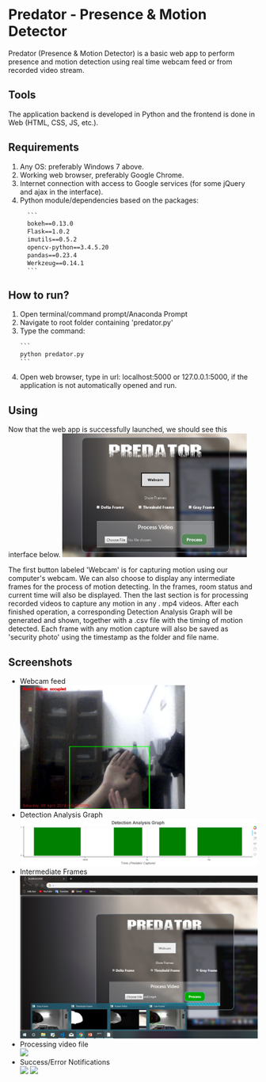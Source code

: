 # Predator - Presence & Motion Detector
Predator (Presence &amp; Motion Detector) is a basic web app to perform presence and motion detection using real time webcam feed or from recorded video stream.

<h2>Tools</h2>
The application backend is developed in Python and the frontend is done in Web (HTML, CSS, JS, etc.).

<h2>Requirements</h2>
<ol>
  <li>Any OS: preferably Windows 7 above.</li>
  <li>Working web browser, preferably Google Chrome.</li>
  <li>Internet connection with access to Google services (for some jQuery and ajax in the interface).</li>
  <li>Python module/dependencies based on the packages:</li>
 
      ```
      bokeh==0.13.0
      Flask==1.0.2
      imutils==0.5.2
      opencv-python==3.4.5.20
      pandas==0.23.4
      Werkzeug==0.14.1
      ```
      
 </ol>
 <h2>How to run?</h2>
 <ol>
  <li>Open terminal/command prompt/Anaconda Prompt</li>
  <li>Navigate to root folder containing 'predator.py'</li>
  <li>Type the command:</li>
  
    ```
    python predator.py
    ```
  <li>Open web browser, type in url: localhost:5000 or 127.0.0.1:5000, if the application is not automatically opened and run.</li>
</ol>

<h2>Using</h2>
<p>Now that the web app is successfully launched, we should see this interface below.
<img src="screenshots/predator1.PNG" height="250px"/></p>
<p>The first button labeled 'Webcam' is for capturing motion using our computer's webcam. We can also choose to display
any intermediate frames for the process of motion detecting. In the frames, room status and current time will also be displayed.
Then the last section is for processing recorded videos to capture any motion in any . mp4 videos. After each finished operation, a corresponding Detection Analysis Graph will be generated and shown, together with a .csv file with the timing of motion detected. Each frame with any motion capture will also be saved as 'security photo' using the timestamp as the folder and file name.
</p>
 
<h2>Screenshots</h2>
<ul>
  <li>Webcam feed</li>
    <img src="screenshots/Saturday_06_April_2019_05-39-58PM.jpg" height="250px"/>
  <li>Detection Analysis Graph</li>
    <img src="screenshots/graph1.PNG" />
  <li>Intermediate Frames</li>
    <img src="screenshots/diffFrames.PNG" />
  <li>Processing video file</li>
    <img src="processing.PNG" />
  <li>Success/Error Notifications</li>
    <img src="finishProcess.PNG" />
    <img src="errorProcess.PNG" />
</ul>
  
